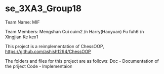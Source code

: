 # se_3XA3_Group18

Team Name: MIF

Team Members:
Mengshan Cui		cuim2 /n
Harry(Haoyuan) Fu	fuh6  /n
Xingjian Ke		kex1

This project is a reimplementation of ChessOOP, https://github.com/ashish1294/ChessOOP

The folders and files for this project are as follows:
Doc - Documentation of the priject
Code - Implementaion 